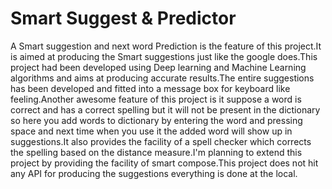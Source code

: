 # Smart Suggest & Predictor
A Smart suggestion and next word Prediction is the feature of this project.It is aimed at producing  the Smart suggestions just like the google does.This project had been developed using Deep learning and Machine Learning algorithms and aims at producing accurate results.The entire suggestions has been developed and fitted into a message box for keyboard like feeling.Another awesome feature of this project is it suppose a word is correct and has a correct spelling but it will not be present in the dictionary so here you add words to dictionary by entering the word and pressing space and next time when you use it the added word will show up in suggestions.It also provides the facility of a spell checker which corrects the spelling based on the distance measure.I'm planning to extend this project by providing the facility of smart compose.This project does not hit any API for producing the suggestions everything is done at the local.
